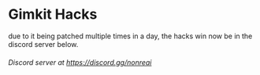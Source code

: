 # Gimkit Hacks

due to it being patched multiple times in a day, the hacks win now be in the discord server below.

###### Discord server at https://discord.gg/nonreai
